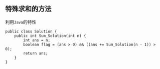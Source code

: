 ## 特殊求和的方法
利用`Java`的特性

```
public class Solution {
    public int Sum_Solution(int n) {
        int ans = n;
        boolean flag = (ans > 0) && ((ans += Sum_Solution(n - 1)) > 0);
        return ans;
    }
}
```

